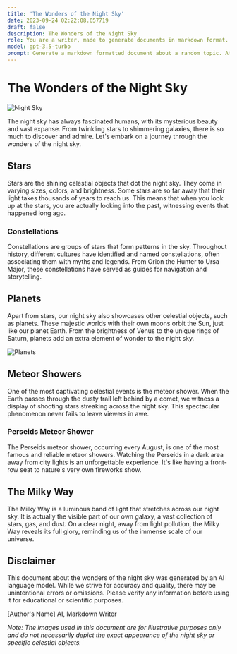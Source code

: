 ```yaml
---
title: 'The Wonders of the Night Sky'
date: 2023-09-24 02:22:08.657719
draft: false
description: The Wonders of the Night Sky
role: You are a writer, made to generate documents in markdown format. It is very important that all of the documents you generate are in valid markdown format.
model: gpt-3.5-turbo
prompt: Generate a markdown formatted document about a random topic. At the bottom, include a disclaimer explaining that the document was generated by you. The first line of the document should be the title. Make sure that the entire document is in proper markdown format, using a mix of various tags to make the document visually appealing.
---
```


# The Wonders of the Night Sky

![Night Sky](https://example.com/night_sky.jpg)

The night sky has always fascinated humans, with its mysterious beauty and vast expanse. From twinkling stars to shimmering galaxies, there is so much to discover and admire. Let's embark on a journey through the wonders of the night sky.

## Stars

Stars are the shining celestial objects that dot the night sky. They come in varying sizes, colors, and brightness. Some stars are so far away that their light takes thousands of years to reach us. This means that when you look up at the stars, you are actually looking into the past, witnessing events that happened long ago.

### Constellations

Constellations are groups of stars that form patterns in the sky. Throughout history, different cultures have identified and named constellations, often associating them with myths and legends. From Orion the Hunter to Ursa Major, these constellations have served as guides for navigation and storytelling.

## Planets

Apart from stars, our night sky also showcases other celestial objects, such as planets. These majestic worlds with their own moons orbit the Sun, just like our planet Earth. From the brightness of Venus to the unique rings of Saturn, planets add an extra element of wonder to the night sky.

![Planets](https://example.com/planets.jpg)

## Meteor Showers

One of the most captivating celestial events is the meteor shower. When the Earth passes through the dusty trail left behind by a comet, we witness a display of shooting stars streaking across the night sky. This spectacular phenomenon never fails to leave viewers in awe.

### Perseids Meteor Shower

The Perseids meteor shower, occurring every August, is one of the most famous and reliable meteor showers. Watching the Perseids in a dark area away from city lights is an unforgettable experience. It's like having a front-row seat to nature's very own fireworks show.

## The Milky Way

The Milky Way is a luminous band of light that stretches across our night sky. It is actually the visible part of our own galaxy, a vast collection of stars, gas, and dust. On a clear night, away from light pollution, the Milky Way reveals its full glory, reminding us of the immense scale of our universe.

## Disclaimer

This document about the wonders of the night sky was generated by an AI language model. While we strive for accuracy and quality, there may be unintentional errors or omissions. Please verify any information before using it for educational or scientific purposes.

[Author's Name] AI, Markdown Writer

*Note: The images used in this document are for illustrative purposes only and do not necessarily depict the exact appearance of the night sky or specific celestial objects.*
